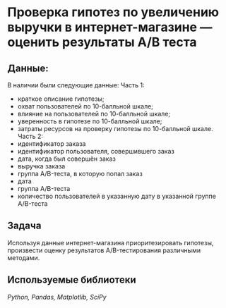 # Проверка гипотез по увеличению выручки в интернет-магазине — оценить результаты A/B теста


## Данные:

В наличии были следующие данные:
Часть 1:
- краткое описание гипотезы;
- охват пользователей по 10-балльной шкале;
- влияние на пользователей по 10-балльной шкале;
- уверенность в гипотезе по 10-балльной шкале;
- затраты ресурсов на проверку гипотезы по 10-балльной шкале.
Часть 2:
- идентификатор заказа
- идентификатор пользователя, совершившего заказ
- дата, когда был совершён заказ
- выручка заказа
- группа A/B-теста, в которую попал заказ
- дата
- группа A/B-теста
- количество пользователей в указанную дату в указанной группе A/B-теста

## Задача

Используя данные интернет-магазина приоритезировать гипотезы, произвести оценку результатов A/B-тестирования различными методами.

## Используемые библиотеки
*Python, Pandas, Matplotlib, SciPy*

